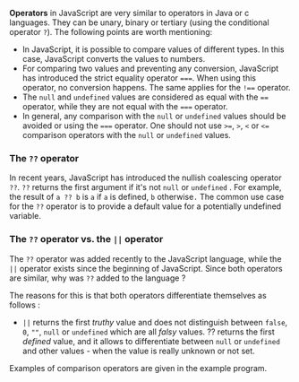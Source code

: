 

**Operators** in JavaScript are very similar to operators in Java or c 
languages. They can be unary, binary or tertiary (using the conditional 
operator `?`). The following points are worth mentioning:

- In JavaScript, it is possible to compare values of different types. In this
  case, JavaScript converts the values to numbers.
- For comparing two values and preventing any conversion, JavaScript has
  introduced the strict equality operator `===`. When using this operator, no
  conversion happens. The same applies for the `!==` operator.
- The `null` and `undefined` values are considered as equal with the `==`
  operator, while they are not equal with the `===` operator.
- In general, any comparison with the `null` or `undefined` values should be
  avoided or using the `===` operator. One should not use `>=`, `>`, `<` or `<=`
  comparison operators with the `null` or `undefined` values.

### The `??` operator

In recent years, JavaScript has introduced the nullish coalescing
operator `??`. `??` returns the first argument if it's not `null` or `undefined`
. For example, the result of `a ?? b` is `a` if `a` is defined, `b` otherwise`.`
The common use case for the `??` operator is to provide a default value for a
potentially undefined variable.

### The `??` operator vs. the `||` operator

The `??` operator was added recently to the JavaScript language, while the 
`||` operator exists since the beginning of JavaScript. Since both operators 
are similar, why was `??` added to the language ?

The reasons for this is that both operators differentiate themselves as 
follows :

- `||` returns the first _truthy_ value and does not distinguish between 
  `false`, `0`, `""`, `null` or `undefined` which are all _falsy_ values.
    ?? returns the first _defined_ value, and it allows to differentiate 
  between `null` or `undefined` and other values - when the value is really 
  unknown or not set. 

Examples of comparison operators are given in the example program.